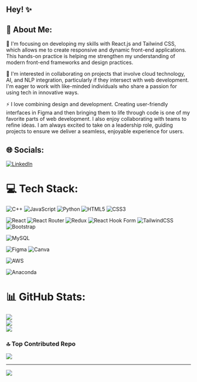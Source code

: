 ## Hey!  ✨


## 💫 About Me:
🌱 I'm focusing on developing my skills with React.js and Tailwind CSS, which allows me to create responsive and dynamic front-end applications. This hands-on practice is helping me strengthen my understanding of modern front-end frameworks and design practices.<br>

👯 I'm interested in collaborating on projects that involve cloud technology, AI, and NLP integration, particularly if they intersect with web development. I'm eager to work with like-minded individuals who share a passion for using tech in innovative ways.<br>

⚡ I love combining design and development. Creating user-friendly interfaces in Figma and then bringing them to life through code is one of my favorite parts of web development. I also enjoy collaborating with teams to refine ideas. I am always excited to take on a leadership role, guiding projects to ensure we deliver a seamless, enjoyable experience for users.<br>

## 🌐 Socials:
[![LinkedIn](https://img.shields.io/badge/LinkedIn-%230077B5.svg?logo=linkedin&logoColor=white)](https://linkedin.com/in/www.linkedin.com/in/moizz-ahmad-ab6010276) 

# 💻 Tech Stack:
![C++](https://img.shields.io/badge/c++-%2300599C.svg?style=for-the-badge&logo=c%2B%2B&logoColor=white) 
![JavaScript](https://img.shields.io/badge/javascript-%23323330.svg?style=for-the-badge&logo=javascript&logoColor=%23F7DF1E) 
![Python](https://img.shields.io/badge/python-3670A0?style=for-the-badge&logo=python&logoColor=ffdd54) 
![HTML5](https://img.shields.io/badge/html5-%23E34F26.svg?style=for-the-badge&logo=html5&logoColor=white) 
![CSS3](https://img.shields.io/badge/css3-%231572B6.svg?style=for-the-badge&logo=css3&logoColor=white)

![React](https://img.shields.io/badge/react-%2320232a.svg?style=for-the-badge&logo=react&logoColor=%2361DAFB) 
![React Router](https://img.shields.io/badge/React_Router-CA4245?style=for-the-badge&logo=react-router&logoColor=white) 
![Redux](https://img.shields.io/badge/redux-%23593d88.svg?style=for-the-badge&logo=redux&logoColor=white) 
![React Hook Form](https://img.shields.io/badge/React%20Hook%20Form-%23EC5990.svg?style=for-the-badge&logo=reacthookform&logoColor=white) 
![TailwindCSS](https://img.shields.io/badge/tailwindcss-%2338B2AC.svg?style=for-the-badge&logo=tailwind-css&logoColor=white) 
![Bootstrap](https://img.shields.io/badge/bootstrap-%238511FA.svg?style=for-the-badge&logo=bootstrap&logoColor=white)

![MySQL](https://img.shields.io/badge/mysql-4479A1.svg?style=for-the-badge&logo=mysql&logoColor=white)

![Figma](https://img.shields.io/badge/figma-%23F24E1E.svg?style=for-the-badge&logo=figma&logoColor=white) 
![Canva](https://img.shields.io/badge/Canva-%2300C4CC.svg?style=for-the-badge&logo=Canva&logoColor=white)

![AWS](https://img.shields.io/badge/AWS-%23FF9900.svg?style=for-the-badge&logo=amazon-aws&logoColor=white)

![Anaconda](https://img.shields.io/badge/Anaconda-%2344A833.svg?style=for-the-badge&logo=anaconda&logoColor=white)
# 📊 GitHub Stats:
![](https://github-readme-stats.vercel.app/api?username=MoizzAhmad&theme=dark&hide_border=false&include_all_commits=false&count_private=false)<br/>
![](https://github-readme-streak-stats.herokuapp.com/?user=MoizzAhmad&theme=dark&hide_border=false)<br/>
![](https://github-readme-stats.vercel.app/api/top-langs/?username=MoizzAhmad&theme=dark&hide_border=false&include_all_commits=false&count_private=false&layout=compact)

### 🔝 Top Contributed Repo
![](https://github-contributor-stats.vercel.app/api?username=MoizzAhmad&limit=5&theme=dark&combine_all_yearly_contributions=true)

---
[![](https://visitcount.itsvg.in/api?id=MoizzAhmad&icon=0&color=0)](https://visitcount.itsvg.in)





